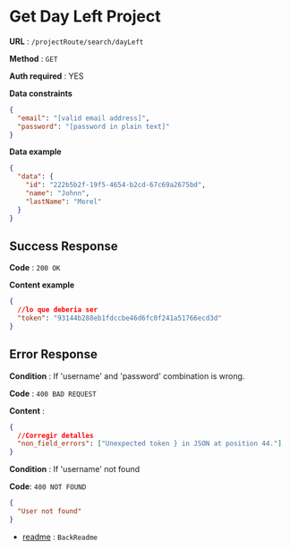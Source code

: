 # Get Day Left Project

**URL** : `/projectRoute/search/dayLeft`

**Method** : `GET`

**Auth required** : YES

**Data constraints**

```json
{
  "email": "[valid email address]",
  "password": "[password in plain text]"
}
```

**Data example**

```json
{
  "data": {
    "id": "222b5b2f-19f5-4654-b2cd-67c69a2675bd",
    "name": "Johnn",
    "lastName": "Morel"
  }
}
```

## Success Response

**Code** : `200 OK`

**Content example**

```json
{
  //lo que deberia ser
  "token": "93144b288eb1fdccbe46d6fc0f241a51766ecd3d"
}
```

## Error Response

**Condition** : If 'username' and 'password' combination is wrong.

**Code** : `400 BAD REQUEST`

**Content** :

```json
{
  //Corregir detalles
  "non_field_errors": ["Unexpected token } in JSON at position 44."]
}
```

**Condition** : If 'username' not found

**Code**: `400 NOT FOUND`

```json
{
  "User not found"
}

```

- [readme](../../readme.md) : `BackReadme`
